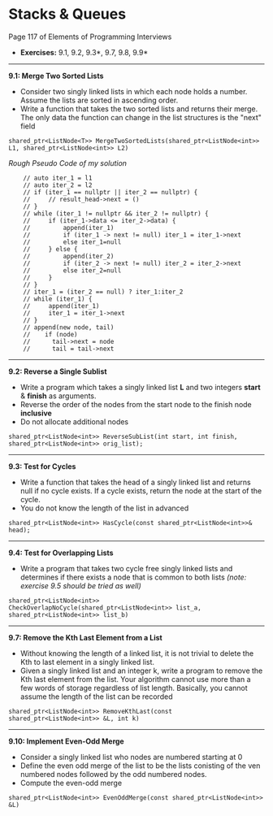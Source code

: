 # Stacks & Queues #
Page 117 of Elements of Programming Interviews

*   **Exercises:** 9.1, 9.2, 9.3*, 9.7, 9.8, 9.9*

---

**9.1: Merge Two Sorted Lists**

*   Consider two singly linked lists in which each node holds a number. Assume the lists are sorted in ascending order. 
*   Write a function that takes the two sorted lists and returns their merge. The only data the function can change in the list structures is the "next" field

`shared_ptr<ListNode<T>> MergeTwoSortedLists(shared_ptr<ListNode<int>> L1, shared_ptr<ListNode<int>> L2)`

_Rough Pseudo Code of my solution_

```
    // auto iter_1 = l1
    // auto iter_2 = l2
    // if (iter_1 == nullptr || iter_2 == nullptr) {
    //     // result_head->next = ()
    // }
    // while (iter_1 != nullptr && iter_2 != nullptr) {
    //     if (iter_1->data <= iter_2->data) {
    //         append(iter_1)
    //         if (iter_1 -> next != null) iter_1 = iter_1->next
    //         else iter_1=null
    //     } else {
    //         append(iter_2)
    //         if (iter_2 -> next != null) iter_2 = iter_2->next
    //         else iter_2=null
    //     }
    // }
    // iter_1 = (iter_2 == null) ? iter_1:iter_2
    // while (iter_1) {
    //     append(iter_1)
    //     iter_1 = iter_1->next
    // }
    // append(new node, tail)
    //    if (node)
    //      tail->next = node
    //      tail = tail->next
```

---

**9.2: Reverse a Single Sublist**

*   Write a program which takes a singly linked list **L** and two integers **start** & **finish** as arguments.
*   Reverse the order of the nodes from the start node to the finish node **inclusive**
*   Do not allocate additional nodes

`shared_ptr<ListNode<int>> ReverseSubList(int start, int finish,
                                         shared_ptr<ListNode<int>> orig_list);`

---

**9.3: Test for Cycles**

*   Write a function that takes the head of a singly linked list and returns null if no cycle exists. If a cycle exists, return the node at the start of the cycle.
*   You do not know the length of the list in advanced


`shared_ptr<ListNode<int>> HasCycle(const shared_ptr<ListNode<int>>& head);`

---

**9.4: Test for Overlapping Lists**

*   Write a program that takes two cycle free singly linked lists and determines if there exists a node that is common to both lists _(note: exercise 9.5 should be tried as well)_

`shared_ptr<ListNode<int>> CheckOverlapNoCycle(shared_ptr<ListNode<int>> list_a, shared_ptr<ListNode<int>> list_b)`

---

**9.7: Remove the Kth Last Element from a List**

*   Without knowing the length of a linked list, it is not trivial to delete the Kth to last element in a singly linked list.
*   Given a singly linked list and an integer k, write a program to remove the Kth last element from the list. Your algorithm cannot use more than a few words of storage regardless of list length. Basically, you cannot assume the length of the list can be recorded

`shared_ptr<ListNode<int>> RemoveKthLast(const shared_ptr<ListNode<int>> &L, int k)`

---

**9.10: Implement Even-Odd Merge**

*   Consider a singly linked list who nodes are numbered starting at 0
*   Define the even odd merge of the list to be the lists conisting of the ven numbered nodes followed by the odd numbered nodes. 
*   Compute the even-odd merge

`shared_ptr<ListNode<int>> EvenOddMerge(const shared_ptr<ListNode<int>> &L)`

